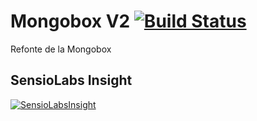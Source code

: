 Mongobox V2 [![Build Status](https://travis-ci.org/mongobox/mongoboxV2.svg?branch=master)](https://travis-ci.org/mongobox/mongoboxV2)
============

Refonte de la Mongobox

## SensioLabs Insight
[![SensioLabsInsight](https://insight.sensiolabs.com/projects/980ccc85-c5ef-4eac-a09a-fca3444c8e5c/big.png)](https://insight.sensiolabs.com/projects/6e018aea-3e8f-4c36-9542-c63fe410e309)
